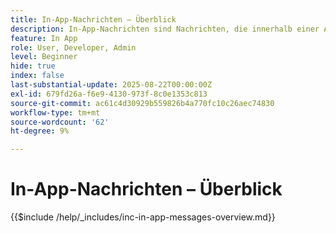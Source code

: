 ```yaml
---
title: In-App-Nachrichten – Überblick
description: In-App-Nachrichten sind Nachrichten, die innerhalb einer App angezeigt werden, während der Benutzer sie aktiv verwendet. Es handelt sich um Nachrichten vom Typ Überlagerung , die sich über Ihrer App befinden. Sie werden nicht auf dem Sperrbildschirm oder außerhalb der App angezeigt. Stattdessen werden sie als Banner, Pop-ups oder kleine Karten angezeigt, während der Benutzer die App erkundet.
feature: In App
role: User, Developer, Admin
level: Beginner
hide: true
index: false
last-substantial-update: 2025-08-22T00:00:00Z
exl-id: 679fd26a-f6e9-4130-973f-8c0e1353c813
source-git-commit: ac61c4d30929b559826b4a770fc10c26aec74830
workflow-type: tm+mt
source-wordcount: '62'
ht-degree: 9%

---
```


# In-App-Nachrichten – Überblick

{{$include /help/_includes/inc-in-app-messages-overview.md}}
